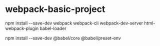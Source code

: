 # webpack-basic-project

npm install --save-dev webpack webpack-cli webpack-dev-server html-webpack-plugin babel-loader

npm install --save-dev @babel/core @babel/preset-env
